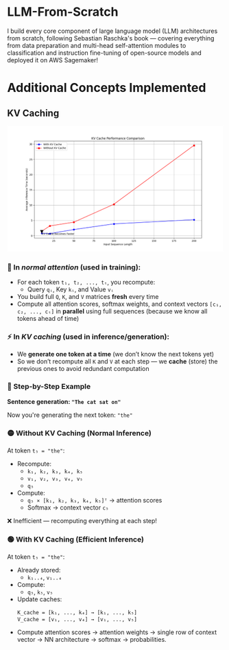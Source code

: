 # LLM-From-Scratch
I build every core component of large language model (LLM) architectures from scratch, following Sebastian Raschka's book — covering everything from data preparation and multi-head self-attention modules to classification and instruction fine-tuning of open-source models and deployed it on AWS Sagemaker!

# Additional Concepts Implemented

## KV Caching

![KV Speed Comparison Diagram](Pretraining-with-KV-Caching/kv_cache_performance_comparison.png)

### 🔁 In *normal attention* (used in **training**):
- For each token `t₁, t₂, ..., tₜ`, you recompute:
  - Query `qᵢ`, Key `kᵢ`, and Value `vᵢ`
- You build full `Q`, `K`, and `V` matrices **fresh** every time
- Compute all attention scores, softmax weights, and context vectors `[c₁, c₂, ..., cₜ]` in **parallel** using full sequences (because we know all tokens ahead of time)

### ⚡ In *KV caching* (used in **inference/generation**):
- We **generate one token at a time** (we don’t know the next tokens yet)
- So we don’t recompute all `K` and `V` at each step — we **cache** (store) the previous ones to avoid redundant computation

### 🧱 Step-by-Step Example

**Sentence generation: `"The cat sat on"`**

Now you're generating the next token: `"the"`

### 🟡 Without KV Caching (Normal Inference)
At token `t₅ = "the"`:
- Recompute:
  - `k₁, k₂, k₃, k₄, k₅`
  - `v₁, v₂, v₃, v₄, v₅`
  - `q₅`
- Compute:
  - `q₅ × [k₁, k₂, k₃, k₄, k₅]ᵀ` → attention scores
  - Softmax → context vector `c₅`

❌ Inefficient — recomputing everything at each step!

### 🟢 With KV Caching (Efficient Inference)

At token `t₅ = "the"`:
- Already stored:
  - `k₁..₄`, `v₁..₄`
- Compute:
  - `q₅`, `k₅`, `v₅`
- Update caches:
  ```text
  K_cache = [k₁, ..., k₄] → [k₁, ..., k₅]
  V_cache = [v₁, ..., v₄] → [v₁, ..., v₅]
- Compute attention scores -> attention weights -> single row of context vector -> NN architecture -> softmax -> probabilities.
